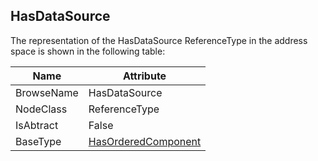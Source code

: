 <!-- objecttype -->
## HasDataSource
The representation of the HasDataSource ReferenceType in the address space is shown in the following table:  

|Name|Attribute|
|---|---|
|BrowseName|HasDataSource|
|NodeClass|ReferenceType|
|IsAbtract|False|
|BaseType|[HasOrderedComponent](../../../Core/Part3/ReferenceTypes/HasOrderedComponent/readme.md)|


